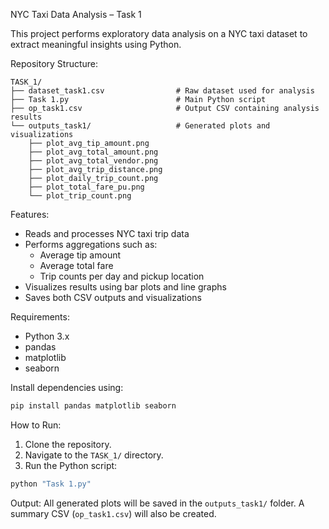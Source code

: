 NYC Taxi Data Analysis – Task 1

This project performs exploratory data analysis on a NYC taxi dataset to extract meaningful insights using Python.

Repository Structure:

```
TASK_1/
├── dataset_task1.csv                # Raw dataset used for analysis
├── Task 1.py                        # Main Python script
├── op_task1.csv                     # Output CSV containing analysis results
└── outputs_task1/                   # Generated plots and visualizations
    ├── plot_avg_tip_amount.png
    ├── plot_avg_total_amount.png
    ├── plot_avg_total_vendor.png
    ├── plot_avg_trip_distance.png
    ├── plot_daily_trip_count.png
    ├── plot_total_fare_pu.png
    └── plot_trip_count.png
```

Features:
* Reads and processes NYC taxi trip data
* Performs aggregations such as:
  * Average tip amount
  * Average total fare
  * Trip counts per day and pickup location
* Visualizes results using bar plots and line graphs
* Saves both CSV outputs and visualizations

Requirements:
* Python 3.x
* pandas
* matplotlib
* seaborn

Install dependencies using:
```bash
pip install pandas matplotlib seaborn
```

How to Run:
1. Clone the repository.
2. Navigate to the `TASK_1/` directory.
3. Run the Python script:

```bash
python "Task 1.py"
```

Output:
All generated plots will be saved in the `outputs_task1/` folder.
A summary CSV (`op_task1.csv`) will also be created.
